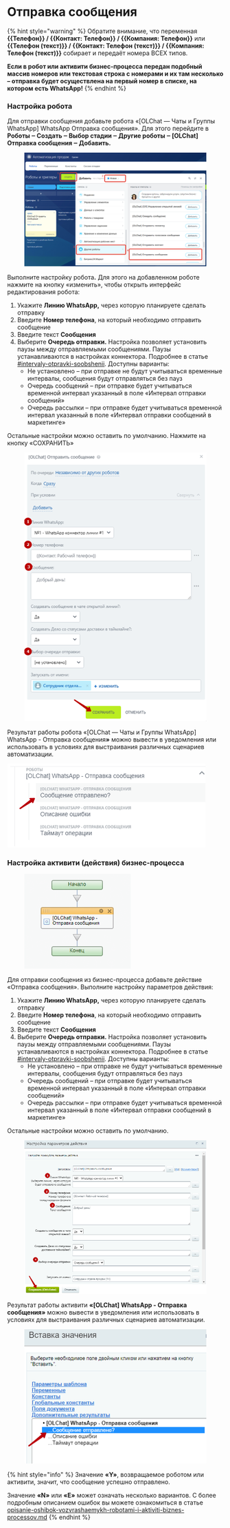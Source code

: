 # Отправка сообщения

{% hint style="warning" %}
Обратите внимание, что переменная **\{{Телефон\}} / \{{Контакт: Телефон\}} / \{{Компания: Телефон\}}** или **\{{Телефон (текст)\}} / \{{Контакт: Телефон (текст)\}} / \{{Компания: Телефон (текст)\}}** собирает и передаёт номера ВСЕХ типов.

**Если в робот или активити бизнес-процесса передан подобный массив номеров или текстовая строка с номерами и их там несколько – отправка будет осуществлена на первый номер в списке, на котором есть WhatsApp!**
{% endhint %}

### Настройка робота

Для отправки сообщения добавьте робота «\[OLChat — Чаты и Группы WhatsApp] WhatsApp Отправка сообщения». Для этого перейдите в **Роботы ‒ Создать ‒ Выбор стадии ‒ Другие роботы ‒ \[OLChat] Отправка сообщения ‒ Добавить.**

<figure><img src="../../.gitbook/assets/image (1169).png" alt=""><figcaption></figcaption></figure>

Выполните настройку робот&#x430;**.** Для этого на добавленном роботе нажмите на кнопку «изменить», чтобы открыть интерфейс редактирования робота:

1. Укажите **Линию WhatsApp,** через которую планируете сделать отправку
2. Введите **Номер телефона**, на который необходимо отправить сообщение
3. Введите текст **Сообщения**
4. Выберите **Очередь отправки.** Настройка позволяет установить паузы между отправляемыми сообщениями. Паузы устанавливаются в настройках коннектора. Подробнее в статье [#intervaly-otpravki-soobshenii](../../ustanovka-i-nastroika/interfeisy-prilozheniya/opisanie-nastroek-konnektora.md#intervaly-otpravki-soobshenii "mention"). Доступны варианты:
   * Не установлено – при отправке не будут учитываться временные интервалы, сообщения будут отправляться без пауз
   * Очередь сообщений – при отправке будет учитываться временной интервал указанный в поле «Интервал отправки сообщений»
   * Очередь рассылки – при отправке будет учитываться временной интервал указанный в поле «Интервал отправки сообщений в маркетинге»

Остальные настройки можно оставить по умолчанию. Нажмите на кнопку «СОХРАНИТЬ»

<figure><img src="../../.gitbook/assets/image (1099).png" alt=""><figcaption></figcaption></figure>

Результат работы робота «\[OLChat — Чаты и Группы WhatsApp] WhatsApp - Отправка сообщени&#x44F;**»** можно вывести в уведомления или использовать в условиях для выстраивания различных сценариев автоматизации.

![](<../../.gitbook/assets/image (526).png>)

### Настройка активити (действия) бизнес-процесса

<figure><img src="../../.gitbook/assets/image (985).png" alt=""><figcaption></figcaption></figure>

Для отправки сообщения из бизнес-процесса добавьте действие «Отправка сообщения». Выполните настройку параметров действия:

1. Укажите **Линию WhatsApp,** через которую планируете сделать отправку
2. Введите **Номер телефона**, на который необходимо отправить сообщение
3. Введите текст **Сообщения**
4. Выберите **Очередь отправки.** Настройка позволяет установить паузы между отправляемыми сообщениями. Паузы устанавливаются в настройках коннектора. Подробнее в статье [#intervaly-otpravki-soobshenii](../../ustanovka-i-nastroika/interfeisy-prilozheniya/opisanie-nastroek-konnektora.md#intervaly-otpravki-soobshenii "mention"). Доступны варианты:
   * Не установлено – при отправке не будут учитываться временные интервалы, сообщения будут отправляться без пауз
   * Очередь сообщений – при отправке будет учитываться временной интервал указанный в поле «Интервал отправки сообщений»
   * Очередь рассылки – при отправке будет учитываться временной интервал указанный в поле «Интервал отправки сообщений в маркетинге»

Остальные настройки можно оставить по умолчанию.

<figure><img src="../../.gitbook/assets/image (1101).png" alt=""><figcaption></figcaption></figure>

Результат работы активити **«\[OLChat] WhatsApp - Отправка сообщения»** можно вывести в уведомления или использовать в условиях для выстраивания различных сценариев автоматизации.

<figure><img src="../../.gitbook/assets/image (987).png" alt=""><figcaption></figcaption></figure>

{% hint style="info" %}
Значение **«Y»**, возвращаемое роботом или активити, значит, что сообщение успешно отправлено.

Значение **«N»** или **«E»** может означать несколько вариантов. С более подробным описанием ошибок вы можете ознакомиться в статье [opisanie-oshibok-vozvrashaemykh-robotami-i-aktiviti-biznes-processov.md](../otladka-i-poisk-oshibok/opisanie-oshibok-vozvrashaemykh-robotami-i-aktiviti-biznes-processov.md "mention")
{% endhint %}
